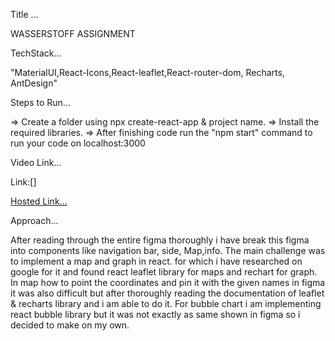 Title ...

WASSERSTOFF ASSIGNMENT


TechStack...

"MaterialUI,React-Icons,React-leaflet,React-router-dom, Recharts, AntDesign"

Steps to Run...

=> Create a folder using npx create-react-app & project name.
=> Install the required libraries.
=> After finishing code run the "npm start" command to run your code on localhost:3000

Video Link...

Link:[]


[Hosted Link...](https://wasserstoff.netlify.app/)


Approach...

After reading through the entire figma thoroughly i have break this figma into components like navigation bar, side, Map,info. The main challenge was to implement a map and graph in react. for which i have researched on google for it and found react leaflet library for maps and rechart for graph. In map how to point the coordinates and pin it  with the given names in figma it was also difficult but after thoroughly reading the documentation of leaflet & recharts library and i am able to do it. For bubble chart i am implementing react bubble library but it was not exactly as same shown in figma so i decided to make on my own. 

